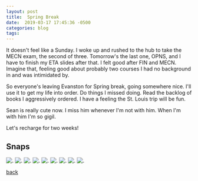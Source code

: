 ```yaml
---
layout: post
title:  Spring Break
date:  2019-03-17 17:45:36 -0500
categories: blog 
tags: 
---
```


It doesn't feel like a Sunday. I woke up and rushed to the hub to take the MECN exam, the second of three. Tomorrow's the last one, OPNS, and I have to finish my ETA slides after that. I felt good after FIN and MECN. Imagine that, feeling good about probably two courses I had no background in and was intimidated by.

So everyone's leaving Evanston for Spring break, going somewhere nice. I'll use it to get my life into order. Do things I missed doing. Read the backlog of books I aggressively ordered. I have a feeling the St. Louis trip will be fun.

Sean is really cute now. I miss him whenever I'm not with him. When I'm with him I'm so gigil.

Let's recharge for two weeks!

## Snaps

![](/assets/img/1903/20190312-lettertosean.jpg ".")
![](/assets/img/1903/20190312-tosean.jpg ".")
![](/assets/img/1903/20190313-bigboy.jpg ".")
![](/assets/img/1903/20190313-naruto.jpg ".")
![](/assets/img/1903/20190314-eating.jpg ".")
![](/assets/img/1903/20190315-stankface.jpg ".")
![](/assets/img/1903/20190317-dirtybathwater.jpg ".")
![](/assets/img/1903/20190317-facetime.jpg ".")
![](/assets/img/1903/20190317-pubey.jpg ".")

[back](/blog)
